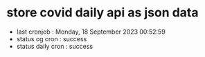 # store covid daily api as json data

- last cronjob : Monday, 18 September 2023 00:52:59
- status og cron : success
- status daily cron : success
      
      